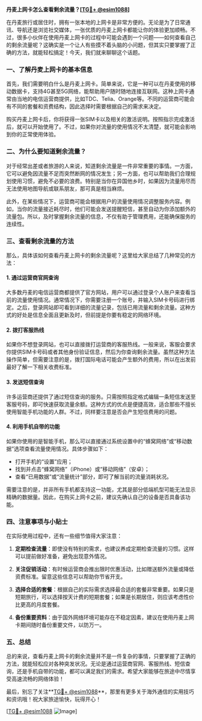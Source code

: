 **丹麦上网卡怎么查看剩余流量？[[TG💪+ @esim1088](https://t.me/s/esim1088)]**

在丹麦旅行或居住时，拥有一张本地的上网卡是非常方便的。无论是为了日常通讯、导航还是浏览社交媒体，一张优质的丹麦上网卡都能让你的体验更加顺畅。不过，很多小伙伴在使用丹麦上网卡的过程中可能会遇到一个问题——如何查看自己的剩余流量呢？这确实是一个让人有些摸不着头脑的小问题，但其实只要掌握了正确的方法，就能轻松搞定！今天，我们就来聊聊这个话题。

### 一、了解丹麦上网卡的基本信息

首先，我们需要明白什么是丹麦上网卡。简单来说，它是一种可以在丹麦使用的移动数据卡，支持4G甚至5G网络，能帮助用户随时随地连接互联网。这种上网卡通常由当地的电信运营商提供，比如TDC、Telia、Orange等。不同的运营商可能会有不同的套餐和资费结构，因此选择时需要根据自己的需求来决定。

购买丹麦上网卡后，你将获得一张SIM卡以及相关的激活说明。按照指示完成激活后，就可以开始使用了。不过，如果你对流量的使用情况不太清楚，就可能会影响到你的正常使用体验。

### 二、为什么要知道剩余流量？

对于经常出差或者旅游的人来说，知道剩余流量是一件非常重要的事情。一方面，它可以避免因流量不足而突然断网的情况发生；另一方面，也可以帮助我们合理规划使用习惯，避免不必要的浪费。特别是当你在异国他乡时，如果因为流量用尽而无法使用地图导航或联系朋友，那可真是相当麻烦。

此外，在某些情况下，运营商可能会根据用户的流量使用情况调整服务内容。例如，当你的流量接近耗尽时，他们可能会发送提醒短信，甚至自动为你添加额外的流量包。所以，及时掌握剩余流量的信息，不仅有助于管理费用，还能确保服务的连续性。

### 三、查看剩余流量的方法

那么，具体该如何查看丹麦上网卡的剩余流量呢？这里给大家总结了几种常见的方法：

#### 1. **通过运营商官网查询**
大多数丹麦的电信运营商都提供了官方网站，用户可以通过登录个人账户来查看当前的流量使用情况。通常情况下，你需要注册一个账号，并输入SIM卡号码进行绑定。之后，登录网站即可看到详细的流量记录，包括已用流量和剩余流量。这种方式的好处是信息全面且更新及时，但前提是你要有稳定的网络环境。

#### 2. **拨打客服热线**
如果你不想登录网站，也可以直接拨打运营商的客服热线。一般来说，客服会要求你提供SIM卡号码或者其他身份验证信息，然后为你查询剩余流量。虽然这种方法操作简单，但需要注意的是，拨打国际电话可能会产生额外的费用，所以在出发前最好了解一下相关收费标准。

#### 3. **发送短信查询**
许多运营商还提供了通过短信查询的服务。只需按照指定格式编辑一条短信发送至客服号码，即可快速获取流量余额。这种方式的优点是便捷高效，适合那些不擅长使用智能手机功能的人群。不过，同样要注意是否会产生短信费用的问题。

#### 4. **利用手机自带的功能**
如果你使用的是智能手机，那么可以直接通过系统设置中的“蜂窝网络”或“移动数据”选项查看流量使用情况。具体步骤如下：
- 打开手机的“设置”应用；
- 找到并点击“蜂窝网络”（iPhone）或“移动网络”（安卓）；
- 查看“已用数据”或“流量统计”部分，即可了解当前的流量消耗状况。

需要注意的是，并非所有手机都支持这一功能，尤其是部分低端机型可能无法显示精确的数据量。因此，在购买上网卡之前，建议先确认自己的设备是否具备该功能。

### 四、注意事项与小贴士

在实际使用过程中，还有一些细节值得大家注意：

1. **定期检查流量**：即使没有特别的需求，也建议养成定期检查流量的习惯。这样可以提前做好准备，避免出现意外情况。
   
2. **关注促销活动**：有时候运营商会推出限时优惠活动，比如赠送额外流量或降低资费标准。留意这些信息可以帮助你节省开支。

3. **选择合适的套餐**：根据自己的实际需求选择最合适的套餐非常重要。如果只是短期旅行，可以选择按天计费的短期套餐；如果是长期居住，则应该考虑性价比更高的月度套餐。

4. **备份重要资料**：由于国外网络环境可能存在不稳定因素，建议在使用丹麦上网卡期间随时备份重要文件，以防万一。

### 五、总结

总的来说，查看丹麦上网卡的剩余流量并不是一件复杂的事情，只要掌握了正确的方法，就能轻松应对各种突发状况。无论是通过运营商官网、客服热线、短信查询，还是手机自带的功能，都可以满足我们的需求。希望大家能够在旅途中尽情享受高速流畅的网络体验！

最后，别忘了关注**[TG💪+ @esim1088](https://t.me/s/esim1088)**，那里有更多关于海外通信的实用技巧和资讯哦！祝大家旅途愉快，玩得开心！

[[TG💪+ @esim1088](https://t.me/s/esim1088) ![Image](https://i.postimg.cc/4NQfJmqS/Snipaste-2025-05-13-00-14-12.png)]